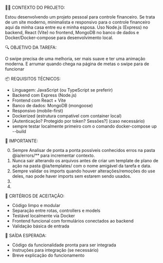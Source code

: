 👨‍💻 CONTEXTO DO PROJETO:

Estou desenvolvendo um projeto pessoal para controle financeiro. Se trata de um site moderno, minimalista e responsivo para o controle financeiro aqui da minha casa entre eu e minha esposa. Uso Node.js (Express) no backend, React (Vite) no frontend, MongoDB no banco de dados e Docker/Docker-compose para desenvolvimento local.

🔍 OBJETIVO DA TAREFA:

O swipe precisa de uma melhoria, ser mais suave e ter uma animação moderna. E arrumar quando chega na página de metas o swipe para de funcionar

📦 REQUISITOS TÉCNICOS:

- Linguagem: JavaScript (ou TypeScript se preferir)
- Backend com Express (Node.js)
- Frontend com React + Vite
- Banco de dados: MongoDB (mongoose)
- Responsivo (mobile-first)
- Dockerized (estrutura compatível com container local)
- [Autenticação? Protegido por token? Sessões?] (caso necessário)
- sempre testar localmente primeiro com o comando docker-compose up --build

📄 IMPORTANTE:

0. Sempre Analisar de ponta a ponta possíveis conhecidos erros na pasta @ia/errors/** para incrementar contexto.
1. Nunca sair alterando os arquivos antes de criar um template de plano de ação na pasta @ia/templates/ com o nome amigável da tarefa e data.
2. Sempre validar os imports quando houver alterações/remoções do use deles, nao pode haver imports sem estarem sendo usados.
3. 
4. 

🎯 CRITÉRIOS DE ACEITAÇÃO:

- Código limpo e modular
- Separação entre rotas, controllers e models
- Testável localmente via Docker
- Frontend funcional com formulários conectados ao backend
- Validação básica de entrada

🚀 SAÍDA ESPERADA:

- Código da funcionalidade pronta para ser integrada
- Instruções para integração (se necessário)
- Breve explicação do funcionamento

